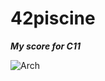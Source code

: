 # 42piscine
___My score for C11___

[<img align="left" alt="Arch" src="https://github.com/0xySan/42-Projects/blob/main/other/10FAILED.gif" />](https://0xysan.xyz/)
